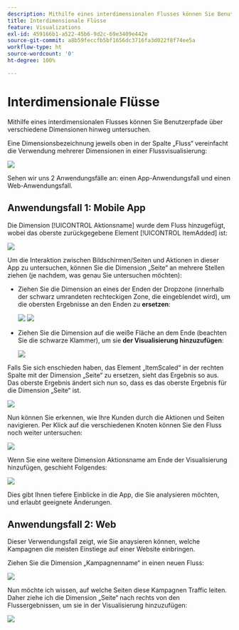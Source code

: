 ```yaml
---
description: Mithilfe eines interdimensionalen Flusses können Sie Benutzerpfade über verschiedene Dimensionen hinweg untersuchen.
title: Interdimensionale Flüsse
feature: Visualizations
exl-id: 459166b1-a522-45b6-9d2c-69e3409e442e
source-git-commit: a8b59feccfb5bf1656dc3716fa3d022f8f74ee5a
workflow-type: ht
source-wordcount: '0'
ht-degree: 100%

---
```


# Interdimensionale Flüsse

Mithilfe eines interdimensionalen Flusses können Sie Benutzerpfade über verschiedene Dimensionen hinweg untersuchen.

Eine Dimensionsbezeichnung jeweils oben in der Spalte „Fluss“ vereinfacht die Verwendung mehrerer Dimensionen in einer Flussvisualisierung:

![](assets/flow.png)

Sehen wir uns 2 Anwendungsfälle an: einen App-Anwendungsfall und einen Web-Anwendungsfall.

## Anwendungsfall 1: Mobile App

Die Dimension [!UICONTROL Aktionsname] wurde dem Fluss hinzugefügt, wobei das oberste zurückgegebene Element [!UICONTROL ItemAdded] ist:

![](assets/multi-dimensional-flow.png)

Um die Interaktion zwischen Bildschirmen/Seiten und Aktionen in dieser App zu untersuchen, können Sie die Dimension „Seite“ an mehrere Stellen ziehen (je nachdem, was genau Sie untersuchen möchten):

* Ziehen Sie die Dimension an eines der Enden der Dropzone (innerhalb der schwarz umrandeten rechteckigen Zone, die eingeblendet wird), um die obersten Ergebnisse an den Enden zu **ersetzen**:

   ![](assets/multi-dimensional-flow2.png) ![](assets/multi-dimensional-flow3.png)

* Ziehen Sie die Dimension auf die weiße Fläche an dem Ende (beachten Sie die schwarze Klammer), um sie **der Visualisierung hinzuzufügen**:

   ![](assets/multi-dimensional-flow4.png)

Falls Sie sich enschieden haben, das Element „ItemScaled“ in der rechten Spalte mit der Dimension „Seite“ zu ersetzen, sieht das Ergebnis so aus. Das oberste Ergebnis ändert sich nun so, dass es das oberste Ergebnis für die Dimension „Seite“ ist.

![](assets/multi-dimensional-flow5.png)

Nun können Sie erkennen, wie Ihre Kunden durch die Aktionen und Seiten navigieren. Per Klick auf die verschiedenen Knoten können Sie den Fluss noch weiter untersuchen:

![](assets/multi-dimensional-flow6.png)

Wenn Sie eine weitere Dimension Aktionsname am Ende der Visualisierung hinzufügen, geschieht Folgendes:

![](assets/multi-dimensional-flow7.png)

Dies gibt Ihnen tiefere Einblicke in die App, die Sie analysieren möchten, und erlaubt geeignete Änderungen.

## Anwendungsfall 2: Web

Dieser Verwendungsfall zeigt, wie Sie anaysieren können, welche Kampagnen die meisten Einstiege auf einer Website einbringen.

Ziehen Sie die Dimension „Kampagnenname“ in einen neuen Fluss:

![](assets/multi-dimensional-flow8.png)

Nun möchte ich wissen, auf welche Seiten diese Kampagnen Traffic leiten. Daher ziehe ich die Dimension „Seite“ nach rechts von den Flussergebnissen, um sie in der Visualisierung hinzuzufügen:

![](assets/multi-dimensional-flow9.png)
